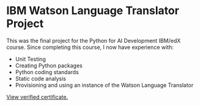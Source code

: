 # IBM Watson Language Translator Project

This was the final project for the Python for AI Development IBM/edX course. Since completing this course, I now have experience with:

- Unit Testing
- Creating Python packages
- Python coding standards
- Static code analysis
- Provisioning and using an instance of the Watson Language Translator

[View verified certificate.](https://courses.edx.org/certificates/58ddaf1926854276b99e8e0ab242ac6f)
